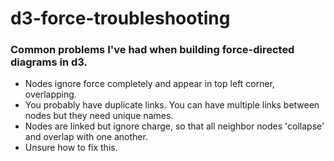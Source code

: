 # d3-force-troubleshooting

### Common problems I've had when building force-directed diagrams in d3.

* Nodes ignore force completely and appear in top left corner, overlapping.
 * You probably have duplicate links. You can have multiple links between nodes but they need unique names.
* Nodes are linked but ignore charge, so that all neighbor nodes 'collapse' and overlap with one another.
 * Unsure how to fix this.
